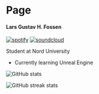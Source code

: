 # Page

#### Lars Gustav H. Fossen

[<img src="https://cdn.jsdelivr.net/npm/simple-icons@3.0.1/icons/spotify.svg" alt="spotify" data-size="line">](https://open.spotify.com/artist/5ZdkHKKaM8ZsscCAtTpQ3M?si=8-FgZ6LVRIKg-\_hI-mAPvQ) [<img src="https://cdn.jsdelivr.net/npm/simple-icons@3.0.1/icons/soundcloud.svg" alt="soundcloud" data-size="line">](https://soundcloud.com/lars-gustav-fossen)

Student at Nord University

* Currently learning Unreal Engine

![GitHub stats](https://github-readme-stats.vercel.app/api?username=marzlars\&show\_icons=true\&count\_private=true)

![GitHub streak stats](https://streak-stats.demolab.com/?user=marzlars)

<div align="center">

<img src="https://komarev.com/ghpvc/?username=marzlars&#x26;style=flat-square&#x26;color=blue" alt="">

</div>
